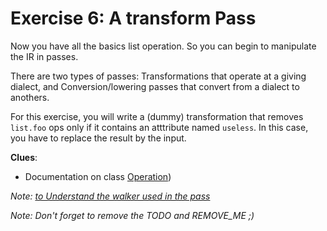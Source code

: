# Exercise 6: A transform Pass

Now you have all the basics list operation. So you can begin to manipulate the IR in passes.

There are two types of passes: Transformations that operate at a giving dialect, and Conversion/lowering passes that convert from a dialect to anothers.

For this exercise, you will write a (dummy) transformation that removes `list.foo` ops only if it contains an atttribute named `useless`. In this case, you have to replace the result by the input. 

**Clues**:
- Documentation on class [Operation](https://mlir.llvm.org/doxygen/classmlir_1_1Operation.html))

*Note: [to Understand the walker used in the pass](https://mlir.llvm.org/docs/Tutorials/UnderstandingTheIRStructure/)*

*Note: Don't forget to remove the TODO and REMOVE_ME ;)*
